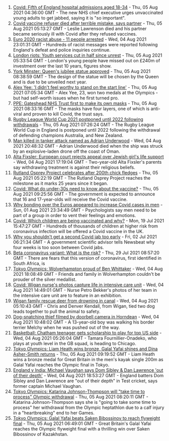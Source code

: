 1. [Covid: Fifth of England hospital admissions aged 18-34](https://www.bbc.co.uk/news/health-58095503) - Thu, 05 Aug 2021 04:36:00 GMT - The new NHS chief executive urges unvaccinated young adults to get jabbed, saying it is "so important".
2. [Covid vaccine refuser died after terrible mistake, says partner](https://www.bbc.co.uk/news/uk-england-dorset-58080116) - Thu, 05 Aug 2021 05:13:27 GMT - Leslie Lawrenson died and his partner became seriously ill with Covid after they refused vaccines.
3. [Euro 2020 racist abuse - 11 people arrested](https://www.bbc.co.uk/news/uk-58094408) - Wed, 04 Aug 2021 23:01:31 GMT - Hundreds of racist messages were reported following England's defeat and police inquiries continue.
4. [London riots: Youth services cut in half since unrest](https://www.bbc.co.uk/news/uk-england-london-58030259) - Thu, 05 Aug 2021 05:33:54 GMT - London's young people have missed out on £240m of investment over the last 10 years, figures show.
5. [York Minster: Queen's jubilee statue approved](https://www.bbc.co.uk/news/uk-england-york-north-yorkshire-58098977) - Thu, 05 Aug 2021 08:38:59 GMT - The design of the statue will be chosen by the Queen and is due to be unveiled next year.
6. [Alex Yee: 'I didn't feel worthy to stand on the start line'](https://www.bbc.co.uk/news/newsbeat-58077269) - Thu, 05 Aug 2021 07:05:34 GMT - Alex Yee, 23, won two medals at the Olympics - but had self-worth issues when he first turned pro.
7. [PPE: Gateshead NHS Trust first to make its own masks](https://www.bbc.co.uk/news/uk-england-tyne-58097840) - Thu, 05 Aug 2021 08:33:16 GMT - The masks have four layers, one of which is anti-viral and proven to kill Covid, the trust says.
8. [Rugby League World Cup 2021 postponed until 2022 following withdrawals](https://www.bbc.co.uk/sport/rugby-league/57630566) - Thu, 05 Aug 2021 07:26:24 GMT - The Rugby League World Cup in England is postponed until 2022 following the withdrawal of defending champions Australia, and New Zealand.
9. [Man killed in tanker attack named as Adrian Underwood](https://www.bbc.co.uk/news/uk-england-hereford-worcester-58092151) - Wed, 04 Aug 2021 20:48:32 GMT - Adrian Underwood died when the ship was struck by an explosive-laden drone off the coast of Oman.
10. [Alta Fixsler: European court rejects appeal over Jewish girl's life support](https://www.bbc.co.uk/news/uk-england-manchester-58074291) - Wed, 04 Aug 2021 17:19:04 GMT - Two-year-old Alta Fixsler's parents say withdrawing treatment is against their religious beliefs.
11. [Rutland Osprey Project celebrates after 200th chick fledges](https://www.bbc.co.uk/news/uk-england-leicestershire-58090662) - Thu, 05 Aug 2021 05:22:19 GMT - The Rutland Osprey Project reaches the milestone as it marks 25 years since it began.
12. [Covid: What do under-30s need to know about the vaccine?](https://www.bbc.co.uk/news/health-57273875) - Thu, 05 Aug 2021 09:25:56 GMT - The government is expected to announce that 16 and 17-year-olds will receive the Covid vaccine.
13. [Why bonding over the Euros appeared to increase Covid cases in men](https://www.bbc.co.uk/news/health-58015593) - Sun, 01 Aug 2021 23:34:49 GMT - Psychologists say men need to be part of a group in order to vent their feelings and emotions.
14. [Covid: Which children are being vaccinated and why?](https://www.bbc.co.uk/news/health-57888429) - Mon, 19 Jul 2021 15:47:27 GMT - Hundreds of thousands of children at higher risk from coronavirus infection will be offered a Covid vaccine in the UK.
15. [Why you shouldn't get a second Covid jab too early](https://www.bbc.co.uk/news/newsbeat-57682233) - Fri, 02 Jul 2021 06:21:34 GMT - A government scientific advisor tells Newsbeat why four weeks is too soon between Covid jabs.
16. [Beta coronavirus variant: What is the risk?](https://www.bbc.co.uk/news/health-55534727) - Thu, 29 Jul 2021 08:57:20 GMT - There are fears that this version of coronavirus, first identified in South Africa, is
17. [Tokyo Olympics: Wolverhampton proud of Ben Whittaker](https://www.bbc.co.uk/news/uk-england-birmingham-58094358) - Wed, 04 Aug 2021 18:08:49 GMT - Friends and family in Wolverhampton couldn't be prouder of the silver medallist.
18. [Covid: Wigan nurse's photos capture life in intensive care unit](https://www.bbc.co.uk/news/uk-england-manchester-58091299) - Wed, 04 Aug 2021 14:49:01 GMT - Nurse Petro Bekker's photos of her team in the intensive care unit are to feature in an exhibition.
19. [Wigan family rescue deer from drowning in canal](https://www.bbc.co.uk/news/uk-england-manchester-58080726) - Wed, 04 Aug 2021 05:10:43 GMT - Chris and Denver Kendall, from Wigan, tied two dog leads together to pull the animal to safety.
20. [Dog-snatching thief filmed by doorbell camera in Horndean](https://www.bbc.co.uk/news/uk-england-hampshire-58086838) - Wed, 04 Aug 2021 10:48:02 GMT - A 13-year-old boy was walking his border terrier Melchy when he was pushed out of the way.
21. [Basketball: Chatham teenager gets scholarship to play for top US side](https://www.bbc.co.uk/news/uk-england-kent-58074005) - Wed, 04 Aug 2021 05:26:04 GMT - Tamara Fournillier-Onadeko, who plays at youth level in the GB squad, is heading to Chicago.
22. [Tokyo Olympics: Liam Heath wins bronze, Galal Yafai shines and Dina Asher-Smith returns](https://www.bbc.co.uk/sport/olympics/58097013) - Thu, 05 Aug 2021 09:19:52 GMT - Liam Heath wins a bronze medal for Great Britain in the men's kayak single 200m as Galal Yafai reaches the Olympic final in Tokyo.
23. [England v India: Michael Vaughan says Dom Sibley & Dan Lawrence 'out of their depth'](https://www.bbc.co.uk/sport/cricket/58094117) - Wed, 04 Aug 2021 18:53:27 GMT - England batters Dom Sibley and Dan Lawrence are "out of their depth" in Test cricket, says former captain Michael Vaughan.
24. [Tokyo Olympics: Katarina Johnson-Thompson will "take time to process" Olympic withdrawal](https://www.bbc.co.uk/sport/olympics/58099027) - Thu, 05 Aug 2021 08:20:11 GMT - Katarina Johnson-Thompson says she is "going to take some time to process" her withdrawal from the Olympic heptathlon due to a calf injury in a "heartbreaking" end to her Games.
25. [Tokyo Olympics: Galal Yafai beats Saken Bibossinov to reach flyweight final](https://www.bbc.co.uk/sport/olympics/58097007) - Thu, 05 Aug 2021 06:49:01 GMT - Great Britain's Galal Yafai reaches the Olympic flyweight final with a thrilling win over Saken Bibossinov of Kazakhstan.
